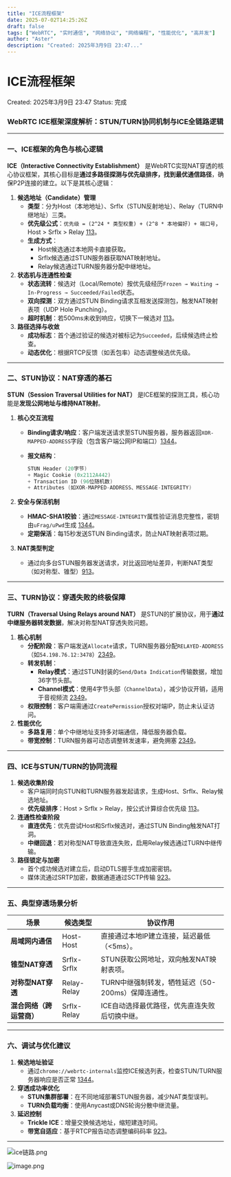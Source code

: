 ```yaml
---
title: "ICE流程框架"
date: 2025-07-02T14:25:26Z
draft: false
tags: ["WebRTC", "实时通信", "网络协议", "网络编程", "性能优化", "高并发"]
author: "Aster"
description: "Created: 2025年3月9日 23:47..."
---
```


# ICE流程框架

Created: 2025年3月9日 23:47
Status: 完成

### WebRTC ICE框架深度解析：STUN/TURN协同机制与ICE全链路逻辑

---

### **一、ICE框架的角色与核心逻辑**

**ICE（Interactive Connectivity Establishment）** 是WebRTC实现NAT穿透的核心协议框架，其核心目标是**通过多路径探测与优先级排序，找到最优通信路径**，确保P2P连接的建立。以下是其核心逻辑：

1. **候选地址（Candidate）管理**
    - **类型**：分为Host（本地地址）、Srflx（STUN反射地址）、Relay（TURN中继地址）三类。
    - **优先级公式**：`优先级 = (2^24 * 类型权重) + (2^8 * 本地偏好) + 端口号`，Host > Srflx > Relay [113](https://www.notion.so/@ref)。
    - **生成方式**：
        - Host候选通过本地网卡直接获取。
        - Srflx候选通过STUN服务器获取NAT映射地址。
        - Relay候选通过TURN服务器分配中继地址。
2. **状态机与连通性检查**
    - **状态流转**：候选对（Local/Remote）按优先级经历`Frozen → Waiting → In-Progress → Succeeded/Failed`状态。
    - **双向探测**：双方通过STUN Binding请求互相发送探测包，触发NAT映射表项（UDP Hole Punching）。
    - **超时机制**：若500ms未收到响应，切换下一候选对 [113](https://www.notion.so/@ref)。
3. **路径选择与收敛**
    - **成功标志**：首个通过验证的候选对被标记为`Succeeded`，后续候选终止检查。
    - **动态优化**：根据RTCP反馈（如丢包率）动态调整候选优先级。

---

### **二、STUN协议：NAT穿透的基石**

**STUN（Session Traversal Utilities for NAT）** 是ICE框架的探测工具，核心功能是**发现公网地址与维持NAT映射**。

1. **核心交互流程**
    - **Binding请求/响应**：客户端发送请求至STUN服务器，服务器返回`XOR-MAPPED-ADDRESS`字段（包含客户端公网IP和端口）[1344](https://www.notion.so/@ref)。
    - **报文结构**：
        
        ```c
        STUN Header (20字节)
        + Magic Cookie (0x2112A442)
        + Transaction ID (96位随机数)
        + Attributes (如XOR-MAPPED-ADDRESS、MESSAGE-INTEGRITY)
        
        ```
        
2. **安全与保活机制**
    - **HMAC-SHA1校验**：通过`MESSAGE-INTEGRITY`属性验证消息完整性，密钥由`uFrag/uPwd`生成 [1344](https://www.notion.so/@ref)。
    - **定期保活**：每15秒发送STUN Binding请求，防止NAT映射表项过期。
3. **NAT类型判定**
    - 通过向多台STUN服务器发送请求，对比返回地址差异，判断NAT类型（如对称型、锥型）[913](https://www.notion.so/@ref)。

---

### **三、TURN协议：穿透失败的终极保障**

**TURN（Traversal Using Relays around NAT）** 是STUN的扩展协议，用于**通过中继服务器转发数据**，解决对称型NAT穿透失败问题。

1. **核心机制**
    - **分配阶段**：客户端发送`Allocate`请求，TURN服务器分配`RELAYED-ADDRESS`（如`54.198.76.12:3478`）[2349](https://www.notion.so/@ref)。
    - **转发机制**：
        - **Relay模式**：通过STUN封装的`Send/Data Indication`传输数据，增加36字节头部。
        - **Channel模式**：使用4字节头部（`ChannelData`），减少协议开销，适用于音视频流 [2349](https://www.notion.so/@ref)。
    - **权限控制**：客户端需通过`CreatePermission`授权对端IP，防止未认证访问。
2. **性能优化**
    - **多路复用**：单个中继地址支持多对端通信，降低服务器负载。
    - **带宽控制**：TURN服务器可动态调整转发速率，避免拥塞 [2349](https://www.notion.so/@ref)。

---

### **四、ICE与STUN/TURN的协同流程**

1. **候选收集阶段**
    - 客户端同时向STUN和TURN服务器发起请求，生成Host、Srflx、Relay候选地址。
    - **优先级排序**：Host > Srflx > Relay，按公式计算综合优先级 [113](https://www.notion.so/@ref)。
2. **连通性检查阶段**
    - **直连优先**：优先尝试Host和Srflx候选对，通过STUN Binding触发NAT打洞。
    - **中继回退**：若对称型NAT导致直连失败，启用Relay候选通过TURN中继传输。
3. **路径锁定与加密**
    - 首个成功候选对建立后，启动DTLS握手生成加密密钥。
    - 媒体流通过SRTP加密，数据通道通过SCTP传输 [923](https://www.notion.so/@ref)。

---

### **五、典型穿透场景分析**

| **场景** | **候选类型** | **协议作用** |
| --- | --- | --- |
| **局域网内通信** | Host-Host | 直接通过本地IP建立连接，延迟最低（<5ms）。 |
| **锥型NAT穿透** | Srflx-Srflx | STUN获取公网地址，双向触发NAT映射表项。 |
| **对称型NAT穿透** | Relay-Relay | TURN中继强制转发，牺牲延迟（50-200ms）保障连通性。 |
| **混合网络（跨运营商）** | Srflx-Relay | ICE自动选择最优路径，优先直连失败后切换中继。 |

---

### **六、调试与优化建议**

1. **候选地址验证**
    - 通过`chrome://webrtc-internals`监控ICE候选列表，检查STUN/TURN服务器响应是否正常 [1344](https://www.notion.so/@ref)。
2. **穿透成功率优化**
    - **STUN集群部署**：在不同地域部署STUN服务器，减少NAT类型误判。
    - **TURN负载均衡**：使用Anycast或DNS轮询分散中继流量。
3. **延迟控制**
    - **Trickle ICE**：增量交换候选地址，缩短建连时间。
    - **带宽自适应**：基于RTCP报告动态调整编码码率 [923](https://www.notion.so/@ref)。

---

![ice链路.png](ICE%E6%B5%81%E7%A8%8B%E6%A1%86%E6%9E%B6%201b14bf1cd99880568d14dca08843b121/ice%E9%93%BE%E8%B7%AF.png)

![image.png](ICE%E6%B5%81%E7%A8%8B%E6%A1%86%E6%9E%B6%201b14bf1cd99880568d14dca08843b121/image.png)
